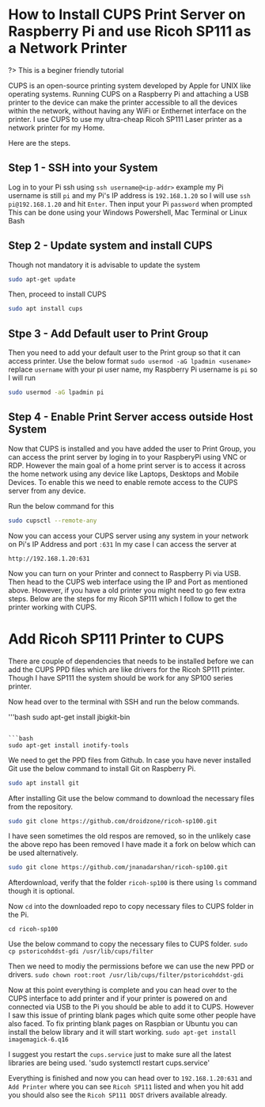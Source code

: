 # How to Install CUPS Print Server on Raspberry Pi and use Ricoh SP111 as a Network Printer

?> This is a beginer friendly tutorial

CUPS is an open-source printing system developed by Apple for UNIX like operating systems. Running CUPS on a Raspberry Pi and attaching a USB printer to the device can make the printer accessible to all the devices within the network, without having any WiFi or Enthernet interface on the printer. I use CUPS to use my ultra-cheap Ricoh SP111 Laser printer as a network printer for my Home.

Here are the steps.

## Step 1 - SSH into your System
 Log in to your Pi ssh using `ssh username@<ip-addr>` example my Pi username is still `pi` and my Pi's IP address is `192.168.1.20` so I will use  `ssh pi@192.168.1.20` and hit `Enter`. Then input your Pi `password` when prompted
 This can be done using your Windows Powershell, Mac Terminal or Linux Bash

## Step 2 - Update system and install CUPS
Though not mandatory it is advisable to update the system 

```bash
sudo apt-get update
```
Then, proceed to install CUPS

```bash
sudo apt install cups
```
## Stpe 3 - Add Default user to Print Group
Then you need to add your default user to the Print group so that it can access printer. Use the below format
`sudo usermod -aG lpadmin <usename>` replace `username` with your pi user name, my Raspberry Pi username is  `pi` so I will run
```bash
sudo usermod -aG lpadmin pi
```
## Step 4 - Enable Print Server access outside Host System
Now that CUPS is installed and you have added the user to Print Group, you can access the print server by loging in to your RaspberyPi using VNC or RDP. However the main goal of a home print server is to access it across the home network using any device like Laptops, Desktops and Mobile Devices. To enable this we need to enable remote access to the CUPS server from any device.

Run the below command for this
```bash
sudo cupsctl --remote-any
```
Now you can access your CUPS server using any system in your network on Pi's IP Address and port `:631`
In my case I can access the server at

`http://192.168.1.20:631`

Now you can turn on your Printer and connect to Raspberry Pi via USB. Then head to the CUPS web interface using the IP and Port as mentioned above. However, if you have a old printer you might need to go few extra steps. Below are the steps for my Ricoh SP111 which I follow to get the printer working with CUPS.  


# Add Ricoh SP111 Printer to CUPS
There are couple of dependencies that needs to be installed before we can add the CUPS PPD files which are like drivers for the Ricoh SP111 printer. Though I have SP111 the system should be work for any SP100 series printer. 

Now head over to the terminal with SSH and run the below commands.

'''bash
sudo apt-get install jbigkit-bin
```

```bash
sudo apt-get install inotify-tools
```

We need to get the PPD files from Github. In case you have never installed Git use the below command to install Git on Raspberry Pi.

```bash
sudo apt install git
```

After installing Git use the below command to download the necessary files from the repository. 
```bash
sudo git clone https://github.com/droidzone/ricoh-sp100.git
````
I have seen sometimes the old respos are removed, so in the unlikely case the above repo has been removed I have made it a fork on below which can be used alternatively.

```bash
sudo git clone https://github.com/jnanadarshan/ricoh-sp100.git
````
Afterdownload, verify that the folder `ricoh-sp100` is there using `ls` command though it is optional.

Now `cd` into the downloaded repo to copy necessary files to CUPS folder in the Pi.

`cd ricoh-sp100`

Use the below command to copy the necessary files to CUPS folder.
`sudo cp pstoricohddst-gdi /usr/lib/cups/filter`

Then we need to modiy the permissions before we can use the new PPD or drivers.
`sudo chown root:root /usr/lib/cups/filter/pstoricohddst-gdi`


Now at this point everything is complete and you can head over to the CUPS interface to add printer and if your printer is powered on and connected via USB to the Pi you should be able to add it to CUPS. However I saw this issue of printing blank pages which quite some other people have also faced. To fix printing blank pages on Raspbian or Ubuntu you can install the below library and it will start working.
`sudo apt-get install imagemagick-6.q16`

I suggest you restart the `cups.service` just to make sure all the latest libraries are being used.
'sudo systemctl restart cups.service'

Everything is finished and now you can head over to `192.168.1.20:631` and `Add Printer` where you can see `Ricoh SP111` listed and when you hit add you should also see the `Ricoh SP111 DDST` drivers available already. 